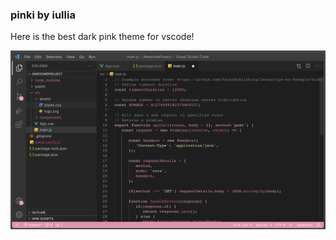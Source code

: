 ### pinki by iullia

Here is the best dark pink theme for vscode!

![Image](https://github.com/iuliiaofficial/pinki/blob/main/images/pi.png)
